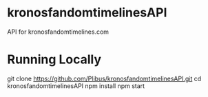 # kronosfandomtimelinesAPI
API for kronosfandomtimelines.com

# Running Locally

git clone https://github.com/Plibus/kronosfandomtimelinesAPI.git
cd kronosfandomtimelinesAPI
npm install
npm start
